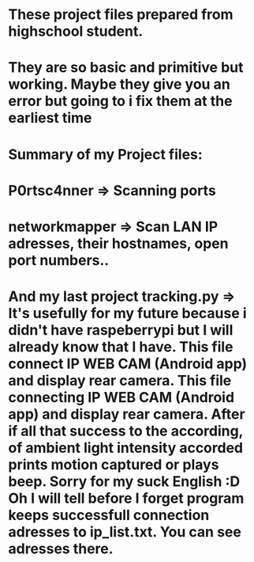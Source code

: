 # These project files prepared from highschool student.
# They are so basic and primitive but working. Maybe they give you an error but going to i fix them at the earliest time
# Summary of my Project files:
# P0rtsc4nner => Scanning ports
# networkmapper => Scan LAN IP adresses, their hostnames, open port numbers..
# And my last project tracking.py => It's usefully for my future because i didn't have raspeberrypi but I will already know that I have. This file connect IP WEB CAM (Android app) and display rear camera. This file connecting IP WEB CAM (Android app) and display rear camera. After if all that success to the according, of  ambient light intensity accorded prints motion captured or plays beep. Sorry for my suck English :D Oh I will tell before I forget program keeps successfull connection adresses to ip_list.txt. You can see adresses there. 
